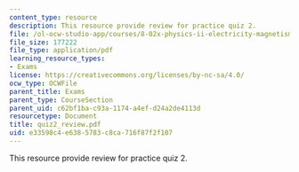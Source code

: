 ```yaml
---
content_type: resource
description: This resource provide review for practice quiz 2.
file: /ol-ocw-studio-app/courses/8-02x-physics-ii-electricity-magnetism-with-an-experimental-focus-spring-2005/e33598c4e6385783c8ca716f87f2f107_quiz2_review.pdf
file_size: 177222
file_type: application/pdf
learning_resource_types:
- Exams
license: https://creativecommons.org/licenses/by-nc-sa/4.0/
ocw_type: OCWFile
parent_title: Exams
parent_type: CourseSection
parent_uid: c62bf1ba-c93a-1174-a4ef-d24a2de4113d
resourcetype: Document
title: quiz2_review.pdf
uid: e33598c4-e638-5783-c8ca-716f87f2f107
---
```

This resource provide review for practice quiz 2.